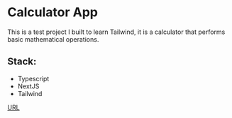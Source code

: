 # Calculator App

This is a test project I built to learn Tailwind, it is a calculator that performs basic mathematical operations.

## Stack:
* Typescript
* NextJS
* Tailwind

[URL](https://calculator-app-lesteban.vercel.app/)